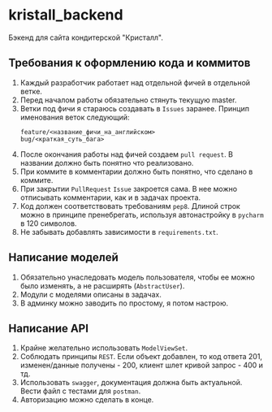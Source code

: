 # kristall_backend

Бэкенд для сайта кондитерской "Кристалл".

## Требования к оформлению кода и коммитов

1. Каждый разработчик работает над отдельной фичей в отдельной ветке.
2. Перед началом работы обязательно стянуть текущую master.
3. Ветки под фичи я стараюсь создавать в `Issues` заранее. Принцип именования веток следующий:
    ```
    feature/<название_фичи_на_английском>
    bug/<краткая_суть_бага>
    ```
4. После окончания работы над фичей создаем `pull request`. В названии должно быть понятно что реализовано.
5. При коммите в комментарии должно быть понятно, что сделано в коммите.
6. При закрытии `PullRequest` `Issue` закроется сама. В нее можно отписывать комментарии, как и в задачах проекта.
7. Код должен соответствовать требованиям `pep8`. Длиной строк можно в принципе пренебрегать, используя автонастройку в `pycharm` в 120 символов.
8. Не забывать добавлять зависимости в `requirements.txt`.

## Написание моделей

1. Обязательно унаследовать модель пользователя, чтобы ее можно было изменять, а не расширять (`AbstractUser`).
2. Модули с моделями описаны в задачах.
3. В админку можно заводить по простому, я потом настрою.

## Написание API

1. Крайне желательно использовать `ModelViewSet`.
2. Соблюдать принципы `REST`. Если объект добавлен, то код ответа 201, изменен/данные получены - 200, клиент шлет кривой запрос - 400 и тд.
3. Использовать `swagger`, документация должна быть актуальной. Вести файл с тестами для `postman`.
4. Авторизацию можно сделать в конце.

